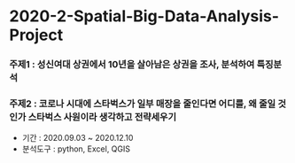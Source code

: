 # 2020-2-Spatial-Big-Data-Analysis-Project

### 주제1 : 성신여대 상권에서 10년을 살아남은 상권을 조사, 분석하여 특징분석
### 주제2 : 코로나 시대에 스타벅스가 일부 매장을 줄인다면 어디를, 왜 줄일 것인가 스타벅스 사원이라 생각하고 전략세우기

- 기간 : 2020.09.03 ~ 2020.12.10
- 분석도구 : python, Excel, QGIS

